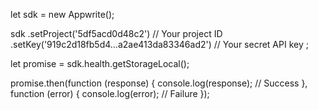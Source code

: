 let sdk = new Appwrite();

sdk
    .setProject('5df5acd0d48c2') // Your project ID
    .setKey('919c2d18fb5d4...a2ae413da83346ad2') // Your secret API key
;

let promise = sdk.health.getStorageLocal();

promise.then(function (response) {
    console.log(response); // Success
}, function (error) {
    console.log(error); // Failure
});